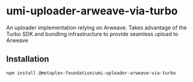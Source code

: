 # umi-uploader-arweave-via-turbo

An uploader implementation relying on Arweave. Takes advantage of the Turbo SDK and bundling infrastructure to provide seamless upload to Arweave

## Installation

```sh
npm install @metaplex-foundation/umi-uploader-arweave-via-turbo
```
